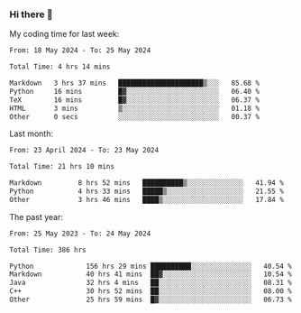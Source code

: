 ### Hi there 👋

My coding time for last week:

<!--START_SECTION:week-->

```txt
From: 18 May 2024 - To: 25 May 2024

Total Time: 4 hrs 14 mins

Markdown   3 hrs 37 mins   █████████████████████▒░░░   85.68 %
Python     16 mins         █▓░░░░░░░░░░░░░░░░░░░░░░░   06.40 %
TeX        16 mins         █▓░░░░░░░░░░░░░░░░░░░░░░░   06.37 %
HTML       3 mins          ▒░░░░░░░░░░░░░░░░░░░░░░░░   01.18 %
Other      0 secs          ░░░░░░░░░░░░░░░░░░░░░░░░░   00.37 %
```

<!--END_SECTION:week-->

Last month:

<!--START_SECTION:month-->

```txt
From: 23 April 2024 - To: 23 May 2024

Total Time: 21 hrs 10 mins

Markdown         8 hrs 52 mins   ██████████▒░░░░░░░░░░░░░░   41.94 %
Python           4 hrs 33 mins   █████▒░░░░░░░░░░░░░░░░░░░   21.55 %
Other            3 hrs 46 mins   ████▒░░░░░░░░░░░░░░░░░░░░   17.84 %
```

<!--END_SECTION:month-->

The past year:

<!--START_SECTION:year-->

```txt
From: 25 May 2023 - To: 24 May 2024

Total Time: 386 hrs

Python             156 hrs 29 mins ██████████░░░░░░░░░░░░░░░   40.54 %
Markdown           40 hrs 41 mins  ██▓░░░░░░░░░░░░░░░░░░░░░░   10.54 %
Java               32 hrs 4 mins   ██░░░░░░░░░░░░░░░░░░░░░░░   08.31 %
C++                30 hrs 52 mins  ██░░░░░░░░░░░░░░░░░░░░░░░   08.00 %
Other              25 hrs 59 mins  █▓░░░░░░░░░░░░░░░░░░░░░░░   06.73 %
```

<!--END_SECTION:year-->
